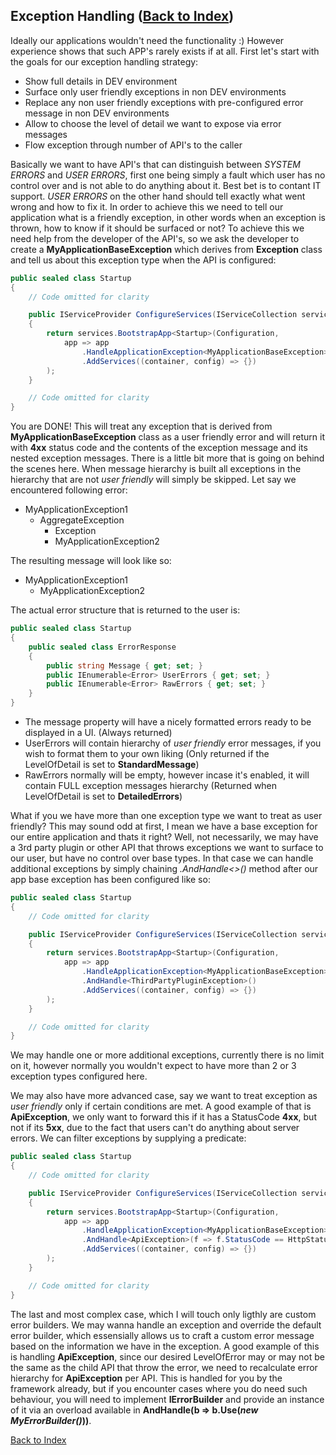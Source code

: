 ## Exception Handling ([Back to Index](https://github.com/icgam/ICG.DotNetCore.Framework))

Ideally our applications wouldn't need the functionality :) However experience shows that such APP's rarely exists if at all. First let's start with the goals for our exception handling strategy:

* Show full details in DEV environment
* Surface only user friendly exceptions in non DEV environments
* Replace any non user friendly exceptions with pre-configured error message in non DEV environments
* Allow to choose the level of detail we want to expose via error messages
* Flow exception through number of API's to the caller

Basically we want to have API's that can distinguish between *SYSTEM ERRORS* and *USER ERRORS*, first one being simply a fault which user has no control over and is not able to do anything about it. Best bet is to contant IT support. *USER ERRORS* on the other hand should tell exactly what went wrong and how to fix it. In order to achieve this we need to tell our application what is a friendly exception, in other words when an exception is thrown, how to know if it should be surfaced or not? To achieve this we need help from the developer of the API's, so we ask the developer to create a **MyApplicationBaseException** which derives from **Exception** class and tell us about this exception type when the API is configured:

```csharp
public sealed class Startup
{
    // Code omitted for clarity

    public IServiceProvider ConfigureServices(IServiceCollection services)
    {
        return services.BootstrapApp<Startup>(Configuration,
            app => app
                .HandleApplicationException<MyApplicationBaseException>()
                .AddServices((container, config) => {})
        );
    }

    // Code omitted for clarity
}
```

You are DONE! This will treat any exception that is derived from **MyApplicationBaseException** class as a user friendly error and will return it with **4xx** status code and the contents of the exception message and its nested exception messages. There is a little bit more that is going on behind the scenes here. When message hierarchy is built all exceptions in the hierarchy that are not *user friendly* will simply be skipped. Let say we encountered following error:

* MyApplicationException1
  * AggregateException
    * Exception
    * MyApplicationException2

The resulting message will look like so:

* MyApplicationException1
  * MyApplicationException2

The actual error structure that is returned to the user is:

```csharp
public sealed class Startup
{
    public sealed class ErrorResponse
    {
        public string Message { get; set; }
        public IEnumerable<Error> UserErrors { get; set; }
        public IEnumerable<Error> RawErrors { get; set; }
    }
}
```

* The message property will have a nicely formatted errors ready to be displayed in a UI. (Always returned)
* UserErrors will contain hierarchy of *user friendly* error messages, if you wish to format them to your own liking (Only returned if the LevelOfDetail is set to **StandardMessage**)
* RawErrors normally will be empty, however incase it's enabled, it will contain FULL exception messages hierarchy (Returned when LevelOfDetail is set to **DetailedErrors**)

What if you we have more than one exception type we want to treat as user friendly? This may sound odd at first, I mean we have a base exception for our entire application and thats it right? Well, not necessarily, we may have a 3rd party plugin or other API that throws exceptions we want to surface to our user, but have no control over base types. In that case we can handle additional exceptions by simply chaining *.AndHandle<>()* method after our app base exception has been configured like so:

```csharp
public sealed class Startup
{
    // Code omitted for clarity

    public IServiceProvider ConfigureServices(IServiceCollection services)
    {
        return services.BootstrapApp<Startup>(Configuration,
            app => app
                .HandleApplicationException<MyApplicationBaseException>()
                .AndHandle<ThirdPartyPluginException>()
                .AddServices((container, config) => {})
        );
    }

    // Code omitted for clarity
}
```

We may handle one or more additional exceptions, currently there is no limit on it, however normally you wouldn't expect to have more than 2 or 3 exception types configured here.

We may also have more advanced case, say we want to treat exception as *user friendly* only if certain conditions are met. A good example of that is **ApiException**, we only want to forward this if it has a StatusCode **4xx**, but not if its **5xx**, due to the fact that users can't do anything about server errors. We can filter exceptions by supplying a predicate:

```csharp
public sealed class Startup
{
    // Code omitted for clarity

    public IServiceProvider ConfigureServices(IServiceCollection services)
    {
        return services.BootstrapApp<Startup>(Configuration,
            app => app
                .HandleApplicationException<MyApplicationBaseException>()
                .AndHandle<ApiException>(f => f.StatusCode == HttpStatusCode.BadRequest)
                .AddServices((container, config) => {})
        );
    }

    // Code omitted for clarity
}
```

The last and most complex case, which I will touch only ligthly are custom error builders. We may wanna handle an exception and override the default error builder, which essensially allows us to craft a custom error message based on the information we have in the exception. A good example of this is handling **ApiException**, since our desired LevelOfError may or may not be the same as the child API that throw the error, we need to recalculate error hierarchy for **ApiException** per API. This is handled for you by the framework already, but if you encounter cases where you do need such behaviour, you will need to implement **IErrorBuilder<TException>** and provide an instance of it via an overload available in **AndHandle<IErrorBuilder>(b => b.Use(*new MyErrorBuilder()*))**.

[Back to Index](https://github.com/icgam/ICG.DotNetCore.Framework)